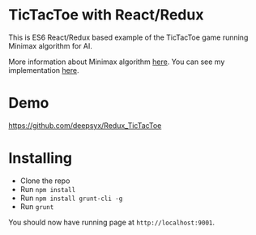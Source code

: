 # TicTacToe with React/Redux

This is ES6 React/Redux based example of the TicTacToe game running Minimax algorithm for AI.

More information about Minimax algorithm [here][minimax_wiki]. You can see my implementation [here][gridComputer].

[minimax_wiki]: https://en.wikipedia.org/wiki/Minimax
[gridComputer]: https://github.com/deepsyx/Redux_TicTacToe/blob/master/src/js/Services/GridComputer.js

# Demo

https://github.com/deepsyx/Redux_TicTacToe

# Installing

  - Clone the repo
  - Run `npm install`
  - Run `npm install grunt-cli -g`
  - Run `grunt`

You should now have running page at `http://localhost:9001`.

